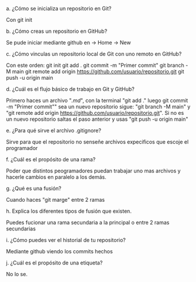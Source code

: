 a. ¿Cómo se inicializa un repositorio en Git? 

  Con git init 

b. ¿Cómo creas un repositorio en GitHub? 

  Se pude iniciar mediante github en -> Home -> New

c. ¿Cómo vinculas un repositorio local de Git con uno remoto en GitHub? 

  Con este orden: 
  git init
  git add .
  git commit -m "Primer commit"
  git branch -M main
  git remote add origin https://github.com/usuario/repositorio.git
  git push -u origin main

d. ¿Cuál es el flujo básico de trabajo en Git y GitHub? 

  Primero haces un archivo "*.md*", con la terminal "git add ." luego git commit -m "Primer commit"" sea un nuevo repositorio sigue: "git branch -M main" y "git remote add origin https://github.com/usuario/repositorio.git". Si no es un nuevo repositorio saltas el paso anterior y usas "git push -u origin main"

e. ¿Para qué sirve el archivo .gitignore? 

  Sirve para que el repositorio no senseñe archivos expecificos que escoje el programador

f. ¿Cuál es el propósito de una rama? 

  Poder que distintos peogramadores puedan trabajar uno mas archivos y hacerle cambios en paralelo a los demás.

g. ¿Qué es una fusión? 

  Cuando haces "git marge" entre 2 ramas 

h. Explica los diferentes tipos de fusión que existen. 

  Puedes fucionar una rama secundaria a la principal o entre 2 ramas secundarias

i. ¿Cómo puedes ver el historial de tu repositorio? 

  Mediante github viendo los commits hechos

j. ¿Cuál es el propósito de una etiqueta? 

  No lo se. 
